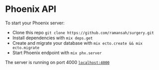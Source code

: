 # Phoenix API

To start your Phoenix server:

  * Clone this repo `git clone https://github.com/ramansah/surgery.git`
  * Install dependencies with `mix deps.get`
  * Create and migrate your database with `mix ecto.create && mix ecto.migrate`
  * Start Phoenix endpoint with `mix phx.server`

The server is running on port 4000 [`localhost:4000`](http://localhost:4000)

